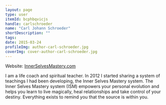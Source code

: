 ```yaml
---
layout: page
type: user
itemId: bcphbqvicjs
handle: carlschroeder
name: "Carl Johann Schroeder"
shortDescription: ""
tags:
date: 2015-03-24
profileImg: author-carl-schroeder.jpg
coverImg: cover-author-carl-schroeder.jpg
---
```


Website: [InnerSelvesMastery.com](https://www.innerselvesmastery.com)

I am a life coach and spiritual teacher. In 2012 I started sharing a system of teachings I had been developing, the Inner Selves Mastery system. The Inner Selves Mastery system (ISM) empowers your personal evolution and helps you learn to live magically, heal relationships and take control of your destiny. Everything exists to remind you that the source is within you. 

